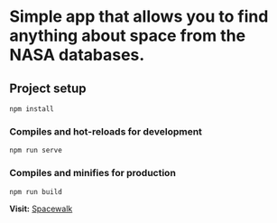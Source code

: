 # Simple app that allows you to find anything about space from the NASA databases.

## Project setup
```
npm install
```

### Compiles and hot-reloads for development
```
npm run serve
```
### Compiles and minifies for production
```
npm run build
```
**Visit:** [Spacewalk](https://spacewalk.netlify.com/)